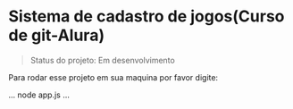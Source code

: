 <h1>Sistema de cadastro de jogos(Curso de git-Alura)</h1>

>Status do projeto: Em desenvolvimento

Para rodar esse projeto em sua maquina por favor digite:

...
node app.js
...
